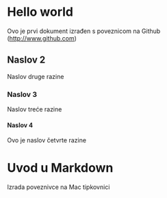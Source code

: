 # Hello world

Ovo je prvi dokument izrađen s poveznicom na Github (http://www.github.com)

## Naslov 2
Naslov druge razine


### Naslov 3
Naslov treće razine

#### Naslov 4
Ovo je naslov četvrte razine

# Uvod u Markdown
Izrada poveznivce na Mac tipkovnici

